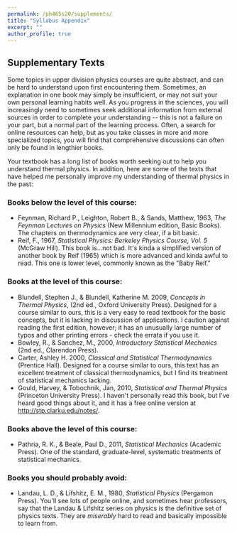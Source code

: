 ```yaml
---
permalink: /ph465s20/supplements/
title: "Syllabus Appendix"
excerpt: ""
author_profile: true
---
```


## Supplementary Texts

Some topics in upper division physics courses are quite abstract, and can be hard to understand upon first encountering them. Sometimes, an explanation in one book may simply be insufficient, or may not suit your own personal learning habits well. As you progress in the sciences, you will increasingly need to sometimes seek additional information from external sources in order to complete your understanding -- this is not a failure on your part, but a normal part of the learning process. Often, a search for online resources can help, but as you take classes in more and more specialized topics, you will find that comprehensive discussions can often only be found in lengthier books.

Your textbook has a long list of books worth seeking out to help you understand thermal physics. In addition, here are some of the texts that have helped me personally improve my understanding of thermal physics in the past:

### Books below the level of this course:
- Feynman, Richard P., Leighton, Robert B., & Sands, Matthew, 1963, *The Feynman Lectures on Physics* (New Millennium edition, Basic Books). The chapters on thermodynamics are very clear, if a bit basic. 
- Reif, F., 1967, *Statistical Physics: Berkeley Physics Course, Vol. 5* (McGraw Hill). This book is...not bad. It's kinda a simplified version of another book by Reif (1965) which is more advanced and kinda awful to read. This one is lower level, commonly known as the "Baby Reif."

### Books at the level of this course:
- Blundell, Stephen J., & Blundell, Katherine M. 2009, *Concepts in Thermal Physics*, (2nd ed., Oxford University Press). Designed for a course similar to ours, this is a very easy to read textbook for the basic concepts, but it is lacking in discussion of applications. I caution against reading the first edition, however; it has an unusually large number of typos and other printing errors - check the errata if you use it.
- Bowley, R., & Sanchez, M., 2000, *Introductory Statistical Mechanics* (2nd ed., Clarendon Press). 
- Carter, Ashley H. 2000, *Classical and Statistical Thermodynamics* (Prentice Hall). Designed for a course similar to ours, this text has an excellent treatment of classical thermodynamics, but I find its treatment of statistical mechanics lacking.
- Gould, Harvey, & Tobochnik, Jan, 2010, *Statistical and Thermal Physics* (Princeton University Press). I haven't personally read this book, but I've heard good things about it, and it has a free online version at http://stp.clarku.edu/notes/.

### Books above the level of this course:
- Pathria, R. K., & Beale, Paul D., 2011, *Statistical Mechanics* (Academic Press). One of the standard, graduate-level, systematic treatments of statistical mechanics. 

### Books you should probably avoid:
- Landau, L. D., \& Lifshitz, E. M., 1980, *Statistical Physics* (Pergamon Press). You'll see lots of people online, and sometimes hear professors, say that the Landau & Lifshitz series on physics is the definitive set of physics texts. They are *miserably* hard to read and basically impossible to learn from.

